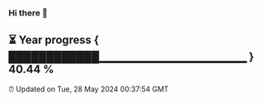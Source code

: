 ### Hi there 👋
⏳ Year progress { ████████████▁▁▁▁▁▁▁▁▁▁▁▁▁▁▁▁▁▁ } 40.44 %
---
⏰ Updated on Tue, 28 May 2024 00:37:54 GMT

